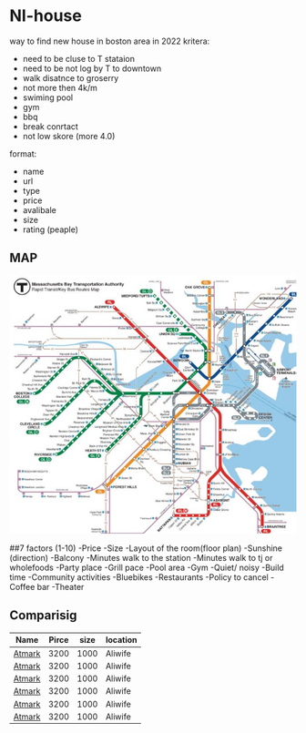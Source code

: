 # NI-house
way to find new house in boston area in 2022
kritera:
- need to be cluse to T stataion
- need to be not log by T to downtown
- walk disatnce to groserry
- not more then 4k/m
- swiming pool
- gym
- bbq
- break conrtact
- not low skore (more 4.0)

format:

- name
- url
- type
- price
- avalibale
- size
- rating (peaple)

## MAP

![sub_map_bos](https://github.com/smnikitin/NI-house/blob/main/map/sub_map_bos.JPG)



##7 factors (1-10)
-Price 
-Size
-Layout of the room(floor plan)
-Sunshine (direction)
-Balcony
-Minutes walk to the station
-Minutes walk to tj or wholefoods
-Party place 
-Grill pace
-Pool area 
-Gym 
-Quiet/ noisy 
-Build time 
-Community activities 
-Bluebikes
-Restaurants 
-Policy to cancel 
-Coffee bar
-Theater 




## Comparisig


| Name | Pirce | size | location |
| -----| ----- | ---- | -------- |
| [Atmark](http://dev.nodeca.com)   | 3200  | 1000 | Aliwife |
| [Atmark](http://dev.nodeca.com)   | 3200  | 1000 | Aliwife |
| [Atmark](http://dev.nodeca.com)  | 3200  | 1000 | Aliwife |
| [Atmark](http://dev.nodeca.com)   | 3200  | 1000 | Aliwife |
| [Atmark](http://dev.nodeca.com)   | 3200  | 1000 | Aliwife |
| [Atmark](http://dev.nodeca.com)   | 3200  | 1000 | Aliwife |
